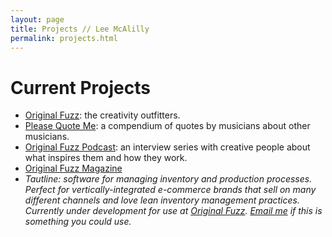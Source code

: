 ```yaml
---
layout: page
title: Projects // Lee McAlilly
permalink: projects.html
---
```


# Current Projects

* [Original Fuzz](https://originalfuzz.com): the creativity outfitters.
* [Please Quote Me](https://pleasequote.com): a compendium of quotes by musicians about other musicians.
* [Original Fuzz Podcast](https://originalfuzz.com/podcast): an interview series with creative people about what inspires them and how they work.
* [Original Fuzz Magazine](https://originalfuzz.com/magazine)
* _Tautline: software for managing inventory and production processes. Perfect for vertically-integrated e-commerce brands that sell on many different channels and love lean inventory management practices. Currently under development for use at [Original Fuzz](https://originalfuzz.com). [Email me](mailto:lee@originalfuzz.com) if this is something you could use._
